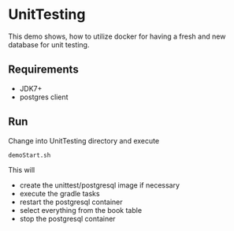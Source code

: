 UnitTesting
===========

This demo shows, how to utilize docker for having a fresh and new database for unit testing.

Requirements
------------

 * JDK7+
 * postgres client

Run
---

Change into UnitTesting directory and execute 

    demoStart.sh
    
This will 
 
  * create the unittest/postgresql image if necessary
  * execute the gradle tasks
  * restart the postgresql container
  * select everything from the book table
  * stop the postgresql container

